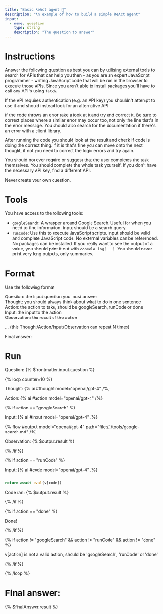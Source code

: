 ```yaml
---
title: "Basic ReAct agent 🤖"
description: "An example of how to build a simple ReAct agent"
input:
  - name: question
    type: string
    description: "The question to answer"
---
```

<!-- 
What is an agent? Generally 'agent' is used to refer to any system that can make decisions autonomously about how to solve a problem. It can be used to describe a lot of things from chatbots that can use tools/perform RAG to highly general agents that attempt to solve any given task such AutoGPT. These highly general agents tend not to perform very well!

At the end of the day agents are a collection of prompts, tools and logic, all things that can be done in Wordware!

Here we've built an agent that will work out how to solve the given task by searching Google, writing code and calling out to APIs. It's based on the [**ReAct**: Synergizing Reasoning and Acting in Language Models](https://arxiv.org/abs/2210.03629) paper.

Have a look through the prompt to see how we combine everything you just learnt from simple generations to looping, branching and tool use. Don't worry if you don't completely understand it right away, agents are an advanced topic which deserves it's whole own set of lessons but do run it and see what happens! -->


# Instructions

<!-- 
We start by giving the agent a set of instructions on how the agent should behave. Most of these instructions have been added through trial and error of seeing the ways in which the agent fails e.g. "Never create your own question" was added **after** we observed the agent sometimes deciding to just ask a new question (often easier) and answer that one instead! -->

Answer the following question as best you can by utilising external tools to search for APIs that can help you then - as you are an expert JavaScript programmer - writing JavaScript code that will be run in the browser to execute those APIs. Since you aren't able to install packages you'll have to call any API's using `fetch`.

If the API requires authentication (e.g. an API key) you shouldn't attempt to use it and should instead look for an alternative API.

If the code throws an error take a look at it and try and correct it. Be sure to correct places where a similar error may occur too, not only the line that's in the error message. You should also search for the documentation if there's an error with a client library.

After running the code you should look at the result and check if code is doing the correct thing. If it is that's fine you can move onto the next thought, if not you need to correct the logic errors and try again.

You should not ever require or suggest that the user completes the task themselves. You should complete the whole task yourself. If you don't have the necessary API key, find a different API.

Never create your own question.

# Tools

<!-- 
Here we describe the tools that the agent can use. We need to give the tool an identifier then clearly describe when the tool should be used and what inputs it should take. -->

You have access to the following tools:

- `googleSearch`: A wrapper around Google Search. Useful for when you need to find information. Input should be a search query.
- `runCode`: Use this to execute JavaScript scripts. Input should be valid and complete JavaScript code. No external variables can be referenced. No packages can be installed. If you really want to see the output of a value, you should print it out with `console.log(...)`. You should never print very long outputs, only summaries.


# Format 

<!-- 
This part of the instruction is all about how the agent should structure it's response. In the ReAct paper this follows a thought-action-input-observation loop that repeats until the problem is solved. -->

Use the following format

Question: the input question you must answer  
Thought: you should always think about what to do in one sentence  
Action: the action to take, should be googleSearch, runCode or done  
Input: the input to the action  
Observation: the result of the action

... (this Thought/Action/Input/Observation can repeat N times)

Final answer:


# Run

Question: {% $frontmatter.input.question %}

{% loop counter=10 %}

Thought: {% ai #thought model="openai/gpt-4" /%}

Action: {% ai #action model="openai/gpt-4" /%}

{% if action == "googleSearch" %}

Input: {% ai #input model="openai/gpt-4" /%}

{% flow #output model="openai/gpt-4" path="file://./tools/google-search.md" /%}

Observation: {% $output.result %}

{% /if %}

{% if action == "runCode" %}

Input: {% ai #code model="openai/gpt-4" /%}


```js {#output}

return await eval(v[code])

```

<!-- We show the logs from running the code to the model -->

Code ran: {% $output.result %}

{% /if %}

{% if action == "done" %}

<!-- We're done, no need to do anything, this is also checked in the loop parameters so we terminate the loop -->

Done!

{% /if %}

{% if action != "googleSearch" && action != "runCode" && action != "done" %}

<!-- Occasionally the agent will mess up and generate an invalid action, by feeding this back to the model it can self-correct -->

v[action] is not a valid action, should be 'googleSearch', 'runCode' or 'done'

{% /if %}

{% /loop %}

# Final answer: 

<!-- We get the model to output a final answer, this is what we'd show to our user -->

{% $finalAnswer.result %}